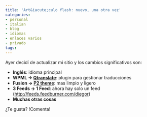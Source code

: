 ```yaml
---
title: 'Art&iacute;culo flash: nuevo, una otra vez'
categories:
- personal
- italian
- blog
- idiomas
- enlaces varios
- privado
tags:
---
```

Ayer decidí de actualizar mi sitio y los cambios significativos son:

  * **Inglés**: idioma principal
  * **WPML -> [Qtranslate](http://www.qianqin.de/qtranslate/)**: plugin para gestionar traducciones
  * **Fusion -> [P2 theme](http://p2theme.com/)**: mas limpio y ligero
  * **3 Feeds -> 1 Feed**: ahora hay solo un feed (<http://feeds.feedburner.com/diegor>)
  * **Muchas otras cosas**
  
¿Te gusta? !Comenta!

